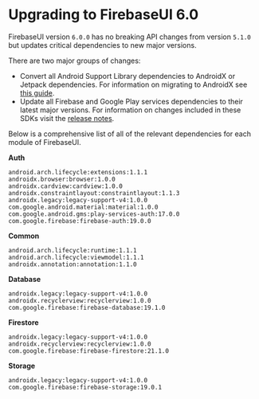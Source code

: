# Upgrading to FirebaseUI 6.0

FirebaseUI version `6.0.0` has no breaking API changes from version `5.1.0` but updates
critical dependencies to new major versions.

There are two major groups of changes:

 * Convert all Android Support Library dependencies to AndroidX or Jetpack dependencies. For
   information on migrating to AndroidX see [this guide][androidx-migrate].
 * Update all Firebase and Google Play services dependencies to their latest major versions. For
   information on changes included in these SDKs visit the [release notes][firebase-relnotes].


Below is a comprehensive list of all of the relevant dependencies for each module of FirebaseUI.


**Auth**

```
android.arch.lifecycle:extensions:1.1.1
androidx.browser:browser:1.0.0
androidx.cardview:cardview:1.0.0
androidx.constraintlayout:constraintlayout:1.1.3
androidx.legacy:legacy-support-v4:1.0.0
com.google.android.material:material:1.0.0
com.google.android.gms:play-services-auth:17.0.0
com.google.firebase:firebase-auth:19.0.0
```

**Common**

```
android.arch.lifecycle:runtime:1.1.1
android.arch.lifecycle:viewmodel:1.1.1
androidx.annotation:annotation:1.1.0
```

**Database**

```
androidx.legacy:legacy-support-v4:1.0.0
androidx.recyclerview:recyclerview:1.0.0
com.google.firebase:firebase-database:19.1.0
```

**Firestore**

```
androidx.legacy:legacy-support-v4:1.0.0
androidx.recyclerview:recyclerview:1.0.0
com.google.firebase:firebase-firestore:21.1.0
```

**Storage**

```
androidx.legacy:legacy-support-v4:1.0.0
com.google.firebase:firebase-storage:19.0.1
```

[androidx-migrate]: https://developer.android.com/jetpack/androidx/migrate
[firebase-relnotes]: https://firebase.google.com/support/release-notes/android
